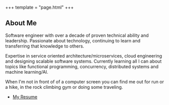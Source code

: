 +++
template = "page.html"
+++

## About Me

Software engineer with over a decade of proven technical ability and leadership. Passionate about technology, continuing to learn and transferring that knowledge to others.

Expertise in service oriented architecture/microservices, cloud engineering and designing scalable software systems. Currently learning all I can about topics like functional programming, concurrency, distributed systems and machine learning/AI.

When I'm not in front of of a computer screen you can find me out for run or a hike, in the rock climbing gym or doing some traveling.

- [My Resume](/jonminter-resume.pdf)
